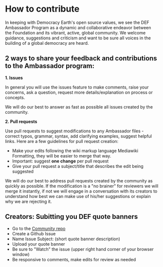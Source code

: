 # How to contribute
In keeping with Democracy Earth's open source values, we see the DEF Ambassador Program as a dynamic and collaborative endeavor between the Foundation and its vibrant, active, global community.  We welcome guidance, suggestions and criticism and want to be sure all voices in the building of a global democracy are heard.

## 2 ways to share your feedback and contributions to the Ambassador program: 


**1. Issues**

In  general  you will use the issues feature to make comments, raise your concerns, ask a question, request more details/explanation on process or concepts.

We will do our best to answer as fast as possible all issues created by the community.


**2. Pull requests**

Use pull requests to suggest modifications to any Ambassador files - correct typos, grammar, syntax, add clarifying examples, suggest helpful links.   Here are a few guidelines for pull request creation:

- Make your edits following the wiki markup language Mediawiki Formatting, they will be easier to merge that way.
- Important: suggest **one change** per pull request
- Give your pull request a subject/title that describes the edit being suggested

We will do our best to address pull requests created by the community as quickly as possible. If the modification is a "no brainer" for reviewers we will merge it instantly, if not we will engage in a conversation with its creators to understand how best we can make use of his/her suggestions or explain why we are rejecting it.




## Creators: Subitting you DEF quote banners
- Go to the [Community repo](https://github.com/DemocracyEarth/community/blob/master/README.md#quote-banners)
- Create a Github Issue
- Name Issue Subject: (short quote banner description)
- Upload your quote banner
- Be sure to "Watch" the issue (upper right hand corner of your browser window)
- Be responsive to comments, make edits for review as needed


